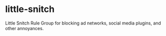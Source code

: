 # little-snitch
Little Snitch Rule Group for blocking ad networks, social media plugins, and other annoyances.
